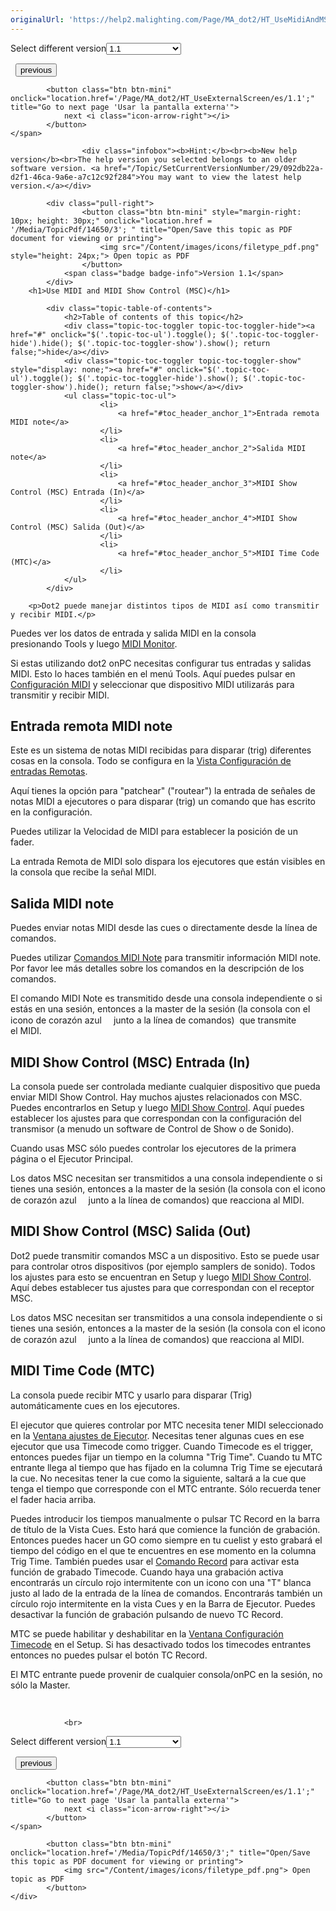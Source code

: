```yaml
---
originalUrl: 'https://help2.malighting.com/Page/MA_dot2/HT_UseMidiAndMSC/es/1.1'
---
```


<div class="topic-navigation">

<div class="pull-right">
	<span class="pull-left">


<div class="pull-left">
<form action="/Topic/SetCurrentVersionNumber" class="form-inline" id="frmTagSelector" method="post">	<span class="form-mini">
		<div class="input-prepend"><span class="add-on">Select different version</span><select autocomplete="off" id="versionNumberId" name="versionNumberId" onchange="$(this).closest('#frmTagSelector').submit();" style="width: 120px;"><option value="">- latest -</option>
<option selected="selected" value="3">1.1</option>
<option value="7">1.2</option>
<option value="12">1.3</option>
<option value="16">1.5</option>
<option value="29">1.9</option>
</select></div>
		<input data-val="true" data-val-number="The field Int32 must be a number." data-val-required="The Int32 field is required." id="ProductId" name="ProductId" type="hidden" value="7">
		<input id="CurrentGuid" name="CurrentGuid" type="hidden" value="092db22a-d2f1-46ca-9a6e-a7c12c92f284">
	</span>
</form></div>&nbsp;	</span>
	<span class="pull-right" style="white-space: nowrap;">
			<button class="btn btn-mini" onclick="location.href='/Page/MA_dot2/HT_UseExternalInput/es/1.1'; " title="Go to previous page 'Usar disparadores (triggers) externos'">
				<i class="icon-arrow-left"></i> previous
			</button>

			<button class="btn btn-mini" onclick="location.href='/Page/MA_dot2/HT_UseExternalScreen/es/1.1';" title="Go to next page 'Usar la pantalla externa'">
				next <i class="icon-arrow-right"></i> 
			</button>
	</span>
</div>
<div class="clear-fix" style="margin-bottom: 10px"></div>
</div>

					<div class="infobox"><b>Hint:</b><br><b>New help version</b><br>The help version you selected belongs to an older software version. <a href="/Topic/SetCurrentVersionNumber/29/092db22a-d2f1-46ca-9a6e-a7c12c92f284">You may want to view the latest help version.</a></div>

			<div class="pull-right">
					<button class="btn btn-mini" style="margin-right: 10px; height: 30px;" onclick="location.href = '/Media/TopicPdf/14650/3'; " title="Open/Save this topic as PDF document for viewing or printing">
						<img src="/Content/images/icons/filetype_pdf.png" style="height: 24px;"> Open topic as PDF
					</button>
				<span class="badge badge-info">Version 1.1</span>
			</div>
		<h1>Use MIDI and MIDI Show Control (MSC)</h1>

			<div class="topic-table-of-contents">
				<h2>Table of contents of this topic</h2>
				<div class="topic-toc-toggler topic-toc-toggler-hide"><a href="#" onclick="$('.topic-toc-ul').toggle(); $('.topic-toc-toggler-hide').hide(); $('.topic-toc-toggler-show').show(); return false;">hide</a></div>
				<div class="topic-toc-toggler topic-toc-toggler-show" style="display: none;"><a href="#" onclick="$('.topic-toc-ul').toggle(); $('.topic-toc-toggler-hide').show(); $('.topic-toc-toggler-show').hide(); return false;">show</a></div>
				<ul class="topic-toc-ul">
						<li>
							<a href="#toc_header_anchor_1">Entrada remota MIDI note</a>
						</li>
						<li>
							<a href="#toc_header_anchor_2">Salida MIDI note</a>
						</li>
						<li>
							<a href="#toc_header_anchor_3">MIDI Show Control (MSC) Entrada (In)</a>
						</li>
						<li>
							<a href="#toc_header_anchor_4">MIDI Show Control (MSC) Salida (Out)</a>
						</li>
						<li>
							<a href="#toc_header_anchor_5">MIDI Time Code (MTC)</a>
						</li>
				</ul>
			</div>

		<p>Dot2 puede manejar distintos tipos de MIDI así como transmitir y recibir MIDI.</p>

<p>Puedes ver los datos de entrada y salida MIDI en la consola presionando&nbsp;<span class="hardkey">Tools</span>&nbsp;y luego&nbsp;<span class="softkey"><a href="/Topic/ae643503-568f-4073-b26f-223f4f1ae82a">MIDI Monitor</a></span>.</p>

<p>Si estas utilizando dot2 onPC necesitas configurar tus entradas y salidas MIDI. Esto lo haces también en el menú Tools. Aquí puedes pulsar en <a href="/Topic/6e181799-633c-4b7d-a700-2fb8f6a07d74">Configuración MIDI</a>&nbsp;y seleccionar que dispositivo MIDI utilizarás para transmitir y recibir MIDI.</p>

<a name="toc_header_anchor_1" id="toc_header_anchor_1" class="topic-toc-item"></a><h2>Entrada remota MIDI note</h2>

<p>Este es un sistema de notas MIDI recibidas para disparar (trig) diferentes cosas en la consola. Todo se configura en la&nbsp;<a href="/Topic/abf8c6b2-dcd4-4f27-8381-8defa74eec66">Vista Configuración de entradas Remotas</a>.</p>

<p>Aquí tienes la opción para "patchear" ("routear") la entrada de señales de notas MIDI a ejecutores o para disparar (trig) un comando que has escrito en la configuración.</p>

<p>Puedes utilizar la Velocidad de MIDI para establecer la posición de un fader.&nbsp;</p>

<p>La entrada Remota de MIDI solo dispara los ejecutores que están visibles en la consola que recibe la señal MIDI.</p>

<a name="toc_header_anchor_2" id="toc_header_anchor_2" class="topic-toc-item"></a><h2>Salida MIDI note</h2>

<p>Puedes enviar notas MIDI desde las cues o directamente desde la línea de comandos.</p>

<p>Puedes utilizar <a href="/Topic/bb896543-7a8d-488f-9d67-40c4b3802f4f">Comandos MIDI Note</a>&nbsp;para transmitir información MIDI note. Por favor lee más detalles sobre los comandos en la descripción de los comandos.</p>

<p>El comando MIDI Note es transmitido desde una consola independiente o si estás en una sesión, entonces a la&nbsp;master&nbsp;de la sesión (la consola con el icono de corazón azul&nbsp;<img alt="" src="/Media/Image/Dot2_ViewsandWindows_StatusMessages03_1-0.png"><img alt="" height="15" src="data:image/gif;base64,R0lGODlhAQABAPABAP///wAAACH5BAEKAAAALAAAAAABAAEAAAICRAEAOw%3D%3D" width="15">​junto a la línea de comandos)&nbsp;​ que transmite el&nbsp;MIDI.</p>

<a name="toc_header_anchor_3" id="toc_header_anchor_3" class="topic-toc-item"></a><h2>MIDI Show Control (MSC) Entrada (In)</h2>

<p>La consola puede ser controlada mediante cualquier dispositivo que pueda enviar MIDI Show Control. Hay muchos ajustes relacionados con MSC. Puedes encontrarlos en <span class="hardkey">Setup</span>&nbsp;y luego&nbsp;<span class="softkey"><a href="/Topic/9f4a7699-e22f-4316-9316-6b31746634da">MIDI Show Control</a></span>. Aquí puedes establecer los ajustes para que correspondan con la configuración del transmisor (a menudo un software de Control de Show o de Sonido).</p>

<p>Cuando usas MSC sólo puedes controlar los ejecutores de la primera página o el Ejecutor Principal.</p>

<p>Los datos MSC necesitan ser transmitidos a una consola independiente o si tienes una sesión, entonces a la master de la sesión (la consola con el icono de corazón azul&nbsp;<img alt="" src="/Media/Image/Dot2_ViewsandWindows_StatusMessages03_1-0.png"><img alt="" height="15" src="data:image/gif;base64,R0lGODlhAQABAPABAP///wAAACH5BAEKAAAALAAAAAABAAEAAAICRAEAOw%3D%3D" width="15">​junto a la línea de comandos) que reacciona al MIDI.</p>

<a name="toc_header_anchor_4" id="toc_header_anchor_4" class="topic-toc-item"></a><h2>MIDI Show Control (MSC) Salida (Out)</h2>

<p>Dot2 puede transmitir comandos MSC a un dispositivo. Esto se puede usar para controlar otros dispositivos (por ejemplo samplers de sonido). Todos los ajustes para esto se encuentran en&nbsp;<span class="hardkey">Setup</span>&nbsp;y luego&nbsp;<span class="softkey"><a href="/Topic/9f4a7699-e22f-4316-9316-6b31746634da">MIDI Show Control</a></span>. Aquí debes establecer tus ajustes para que correspondan con el receptor MSC.</p>

<p>Los datos MSC necesitan ser transmitidos a una consola independiente o si tienes una sesión, entonces a la master de la sesión (la consola con el icono de corazón azul&nbsp;<img alt="" src="/Media/Image/Dot2_ViewsandWindows_StatusMessages03_1-0.png"><img alt="" height="15" src="data:image/gif;base64,R0lGODlhAQABAPABAP///wAAACH5BAEKAAAALAAAAAABAAEAAAICRAEAOw%3D%3D" width="15">​junto a la línea de comandos) que reacciona al MIDI.</p>

<a name="toc_header_anchor_5" id="toc_header_anchor_5" class="topic-toc-item"></a><h2>MIDI Time Code (MTC)</h2>

<p>La consola puede recibir MTC y usarlo para disparar (Trig) automáticamente cues en los ejecutores.</p>

<p>El ejecutor que quieres controlar por MTC necesita tener MIDI seleccionado en la&nbsp;<a href="/Topic/eea17a4c-1b42-406e-86d9-7e61b3a0bfdd">Ventana ajustes de Ejecutor</a>. Necesitas tener algunas cues en ese ejecutor que usa Timecode como&nbsp;trigger. Cuando Timecode es el trigger, entonces puedes fijar un tiempo en la columna "Trig Time". Cuando tu MTC entrante llega al tiempo que has fijado en la columna Trig Time se ejecutará la cue. No necesitas tener la cue como la siguiente, saltará a la cue que tenga el tiempo que corresponde con el MTC entrante. Sólo recuerda tener el fader hacia arriba.</p>

<p>Puedes introducir los tiempos manualmente o pulsar&nbsp;<span class="softkey">TC Record</span> en la barra de título de la Vista Cues. Esto hará que comience la función de grabación. Entonces puedes hacer un GO como siempre en tu cuelist y esto grabará el tiempo del código en el que te encuentres en ese momento en la columna Trig Time. También puedes usar el&nbsp;<a href="/Topic/1e90ffd8-ce1f-42a9-bda9-92c8e7bf83a0">Comando Record</a>&nbsp;para activar esta función de grabado Timecode. Cuando haya una grabación activa encontrarás un círculo rojo intermitente con un icono con una "T" blanca justo al lado de la entrada de la línea de comandos. Encontrarás también un círculo rojo intermitente en la vista Cues y en la Barra de Ejecutor. Puedes desactivar la función de grabación pulsando de nuevo&nbsp;<span class="softkey">TC Record</span>.</p>

<p>MTC se puede habilitar y deshabilitar en la&nbsp;<a href="/Topic/c22188fd-6831-4847-a24a-f9174ed48191">Ventana Configuración Timecode</a>&nbsp;en el&nbsp;Setup. Si has desactivado todos los timecodes entrantes entonces no puedes pulsar el botón&nbsp;<span class="softkey">TC Record</span>.</p>

<p>El MTC entrante puede provenir de cualquier consola/onPC en la sesión, no sólo la Master.</p>

<p>&nbsp;</p>


				<br>
<div class="topic-navigation">

<div class="pull-right">
	<span class="pull-left">


<div class="pull-left">
<form action="/Topic/SetCurrentVersionNumber" class="form-inline" id="frmTagSelector" method="post">	<span class="form-mini">
		<div class="input-prepend"><span class="add-on">Select different version</span><select autocomplete="off" id="versionNumberId" name="versionNumberId" onchange="$(this).closest('#frmTagSelector').submit();" style="width: 120px;"><option value="">- latest -</option>
<option selected="selected" value="3">1.1</option>
<option value="7">1.2</option>
<option value="12">1.3</option>
<option value="16">1.5</option>
<option value="29">1.9</option>
</select></div>
		<input data-val="true" data-val-number="The field Int32 must be a number." data-val-required="The Int32 field is required." id="ProductId" name="ProductId" type="hidden" value="7">
		<input id="CurrentGuid" name="CurrentGuid" type="hidden" value="092db22a-d2f1-46ca-9a6e-a7c12c92f284">
	</span>
</form></div>&nbsp;	</span>
	<span class="pull-right" style="white-space: nowrap;">
			<button class="btn btn-mini" onclick="location.href='/Page/MA_dot2/HT_UseExternalInput/es/1.1'; " title="Go to previous page 'Usar disparadores (triggers) externos'">
				<i class="icon-arrow-left"></i> previous
			</button>

			<button class="btn btn-mini" onclick="location.href='/Page/MA_dot2/HT_UseExternalScreen/es/1.1';" title="Go to next page 'Usar la pantalla externa'">
				next <i class="icon-arrow-right"></i> 
			</button>
	</span>
</div>
	<div class="clear-fix"></div>
	<div class="pull-right">
	
			<button class="btn btn-mini" onclick="location.href='/Media/TopicPdf/14650/3';" title="Open/Save this topic as PDF document for viewing or printing">
				<img src="/Content/images/icons/filetype_pdf.png"> Open topic as PDF
			</button>
	</div>
<div class="clear-fix" style="margin-bottom: 10px"></div>
</div>

	
